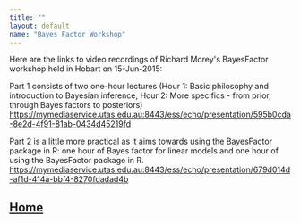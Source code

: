 ```yaml
---
title: ""
layout: default
name: "Bayes Factor Workshop"
---
```

Here are the links to video recordings of Richard Morey's BayesFactor workshop held in Hobart on 15-Jun-2015:

Part 1 consists of two one-hour lectures (Hour 1: Basic philosophy and introduction to Bayesian inference; Hour 2: More specifics - from prior, through Bayes factors to posteriors)
https://mymediaservice.utas.edu.au:8443/ess/echo/presentation/595b0cda-8e2d-4f91-81ab-0434d45219fd

Part 2 is a little more practical as it aims towards using the BayesFactor package in R: one hour of Bayes factor for linear models and one hour of using the BayesFactor package in R.
https://mymediaservice.utas.edu.au:8443/ess/echo/presentation/679d014d-af1d-414a-bbf4-8270fdadad4b


## [Home](http://australianantarcticdatacentre.github.io/GentleR/)


